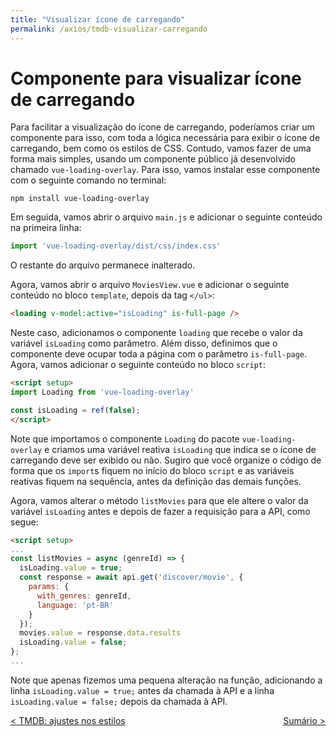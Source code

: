 ```yaml
---
title: "Visualizar ícone de carregando"
permalink: /axios/tmdb-visualizar-carregando
---
```


# Componente para visualizar ícone de carregando

Para facilitar a visualização do ícone de carregando, poderíamos criar um componente para isso, com toda a lógica necessária para exibir o ícone de carregando, bem como os estilos de CSS. Contudo, vamos fazer de uma forma mais simples, usando um componente público já desenvolvido chamado `vue-loading-overlay`. Para isso, vamos instalar esse componente com o seguinte comando no terminal:

```
npm install vue-loading-overlay
```

Em seguida, vamos abrir o arquivo `main.js` e adicionar o seguinte conteúdo na primeira linha:
  
```js
import 'vue-loading-overlay/dist/css/index.css'
```

O restante do arquivo permanece inalterado.

Agora, vamos abrir o arquivo `MoviesView.vue` e adicionar o seguinte conteúdo no bloco `template`, depois da tag `</ul>`:

```html
<loading v-model:active="isLoading" is-full-page />
```

Neste caso, adicionamos o componente `loading` que recebe o valor da variável `isLoading` como parâmetro. Além disso, definimos que o componente deve ocupar toda a página com o parâmetro `is-full-page`. Agora, vamos adicionar o seguinte conteúdo no bloco `script`:

```html
<script setup>
import Loading from 'vue-loading-overlay'

const isLoading = ref(false);
</script>
```

Note que importamos o componente `Loading` do pacote `vue-loading-overlay` e criamos uma variável reativa `isLoading` que indica se o ícone de carregando deve ser exibido ou não. Sugiro que você organize o código de forma que os `import`s fiquem no início do bloco `script` e as variáveis reativas fiquem na sequência, antes da definição das demais funções. 


Agora, vamos alterar o método `listMovies` para que ele altere o valor da variável `isLoading` antes e depois de fazer a requisição para a API, como segue:

```html
<script setup>
...
const listMovies = async (genreId) => {
  isLoading.value = true;
  const response = await api.get('discover/movie', {
    params: {
      with_genres: genreId,
      language: 'pt-BR'
    }
  });
  movies.value = response.data.results
  isLoading.value = false;
};
...
```

Note que apenas fizemos uma pequena alteração na função, adicionando a linha `isLoading.value = true;` antes da chamada à API e a linha `isLoading.value = false;` depois da chamada à API. 



<span style="display: flex; justify-content: space-between;"><span>[&lt; TMDB: ajustes nos estilos](tmdb-ajustes-estilos "Anterior")</span> <span>[Sumário &gt;](../ "Próximo")</span></span>